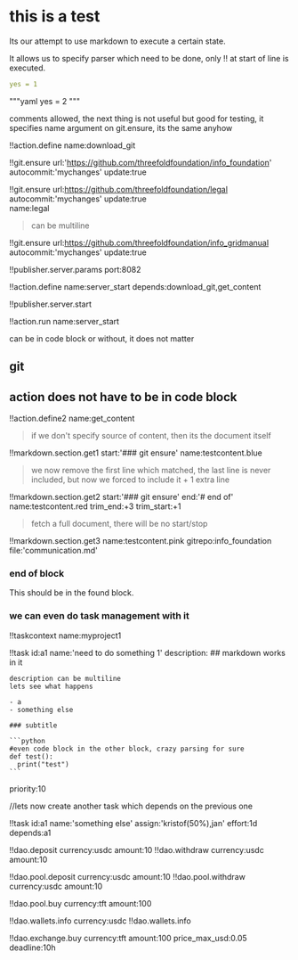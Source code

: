 # this is a test

Its our attempt to use markdown to execute a certain state.

It allows us to specify parser which need to be done, only !! at start of line is executed.

```yaml
yes = 1
```

"""yaml
yes = 2
"""

comments allowed, the next thing is not useful but good for testing, it specifies name argument on git.ensure, its the same anyhow

!!action.define name:download_git

!!git.ensure url:'https://github.com/threefoldfoundation/info_foundation' autocommit:'mychanges' update:true

!!git.ensure url:https://github.com/threefoldfoundation/legal autocommit:'mychanges' update:true  
  name:legal

> can be multiline

!!git.ensure url:https://github.com/threefoldfoundation/info_gridmanual 
    autocommit:'mychanges'
    update:true

<!-- comments should not stop -->

!!publisher.server.params port:8082

!!action.define name:server_start depends:download_git,get_content

!!publisher.server.start

!!action.run name:server_start

can be in code block or without, it does not matter

## git

<!-- Means a git command, 

### git ensure

makes sure a git repo is on system. -->


## action does not have to be in code block

!!action.define2 name:get_content

> if we don't specify source of content, then its the document itself

!!markdown.section.get1 start:'### git ensure' name:testcontent.blue

> we now remove the first line which matched, the last line is never included, but now we forced to include it + 1 extra line

!!markdown.section.get2 start:'### git ensure' end:'# end of' name:testcontent.red trim_end:+3 trim_start:+1

> fetch a full document, there will be no start/stop

!!markdown.section.get3 name:testcontent.pink gitrepo:info_foundation 
    file:'communication.md'

### end of block

This should be in the found block.

### we can even do task management with it


!!taskcontext name:myproject1

!!task id:a1 
  name:'need to do something 1'
  description:
    ## markdown works in it
  
    description can be multiline
    lets see what happens
  
    - a
    - something else
  
    ### subtitle
  
    ```python
    #even code block in the other block, crazy parsing for sure
    def test():
      print("test")
    ```
  priority:10


//lets now create another task which depends on the previous one

!!task id:a1 name:'something else' assign:'kristof(50%),jan' effort:1d 
    depends:a1  

!!dao.deposit currency:usdc amount:10
!!dao.withdraw currency:usdc amount:10

!!dao.pool.deposit currency:usdc amount:10
!!dao.pool.withdraw currency:usdc amount:10

!!dao.pool.buy  currency:tft amount:100

!!dao.wallets.info currency:usdc 
!!dao.wallets.info 

!!dao.exchange.buy currency:tft amount:100 price_max_usd:0.05 deadline:10h

